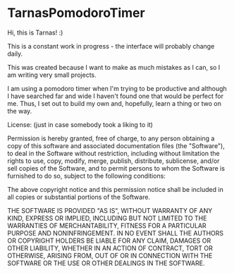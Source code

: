 # TarnasPomodoroTimer

Hi, this is Tarnas! :)

This is a constant work in progress - the interface will probably change daily.

This was created because I want to make as much mistakes as I can, so I am writing
very small projects.

  I am using a pomodoro timer when I'm trying to be productive and although I have searched
  far and wide I haven't found one that would be perfect for me. Thus, I set out to
  build my own and, hopefully, learn a thing or two on the way.

License: (just in case somebody took a liking to it)

Permission is hereby granted, free of charge, to any person obtaining a copy
of this software and associated documentation files (the "Software"), to deal
in the Software without restriction, including without limitation the rights
to use, copy, modify, merge, publish, distribute, sublicense, and/or sell
copies of the Software, and to permit persons to whom the Software is
furnished to do so, subject to the following conditions:

The above copyright notice and this permission notice shall be included in
all copies or substantial portions of the Software.

THE SOFTWARE IS PROVIDED "AS IS", WITHOUT WARRANTY OF ANY KIND, EXPRESS OR
IMPLIED, INCLUDING BUT NOT LIMITED TO THE WARRANTIES OF MERCHANTABILITY,
FITNESS FOR A PARTICULAR PURPOSE AND NONINFRINGEMENT. IN NO EVENT SHALL THE
AUTHORS OR COPYRIGHT HOLDERS BE LIABLE FOR ANY CLAIM, DAMAGES OR OTHER
LIABILITY, WHETHER IN AN ACTION OF CONTRACT, TORT OR OTHERWISE, ARISING FROM,
OUT OF OR IN CONNECTION WITH THE SOFTWARE OR THE USE OR OTHER DEALINGS IN
THE SOFTWARE.
